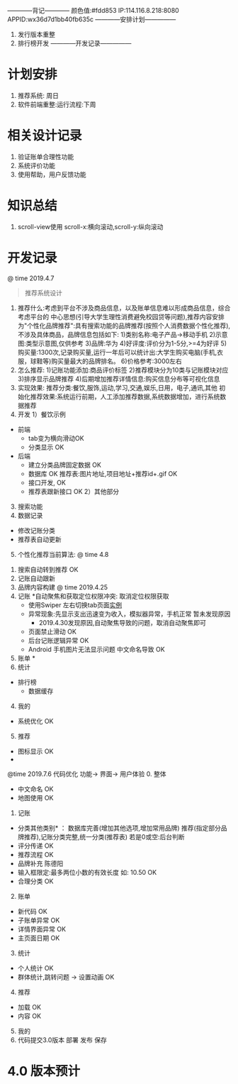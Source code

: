 ————背记————
颜色值:#fdd853
IP:114.116.8.218:8080
APPID:wx36d7d1bb40fb635c
————安排计划—————
1. 发行版本重整
2. 排行榜开发
————开发记录—————
# 计划安排
1. 推荐系统: 周日
2. 软件前端重整:运行流程:下周
# 相关设计记录
1. 验证账单合理性功能
2. 系统评价功能
3. 使用帮助，用户反馈功能
# 知识总结
1. scroll-view使用
scroll-x:横向滚动,scroll-y:纵向滚动
# 开发记录
@ time 2019.4.7
> 推荐系统设计 
1. 推荐什么:考虑到平台不涉及商品信息，以及账单信息难以形成商品信息，综合考虑平台的
中心思想(引导大学生理性消费避免校园贷等问题),推荐内容安排为"个性化品牌推荐":具有搜索功能的品牌推荐(按照个人消费数据个性化推荐),不涉及具体商品，品牌信息包括如下:
1)类别名称:电子产品->移动手机
2)示意图:类型示意图,仅供参考
3)品牌:华为
4)好评度:评价分为1-5分,>=4为好评
5)购买量:1300次,记录购买量,运行一年后可以统计出:大学生购买电脑(手机,衣服，球鞋等)购买量最大的品牌排名。
6)价格参考:3000左右
2. 怎么推荐:
1)记账功能添加:商品评价标签
2)推荐模块分为10类与记账模块对应
3)排序显示品牌推荐
4)后期增加推荐详情信息:购买信息分布等可视化信息
3. 实现效果:
推荐分类:餐饮,服饰,运动,学习,交通,娱乐,日用，电子,通讯,其他
初始化推荐效果:系统运行前期，人工添加推荐数据,系统数据增加，进行系统数据推荐
4. 开发
1）餐饮示例
* 前端
  - tab变为横向滑动OK
  - 分类显示 OK
* 后端
  - 建立分类品牌固定数据 OK
  - 数据库 OK
    推荐表:图片地址,项目地址+推荐id+.gif OK
  - 接口开发, OK
  - 推荐表跟新接口 OK
2）其他部分
3) 搜索功能
4) 数据记录
- 修改记账分类
- 推荐表自动更新
5) 个性化推荐当前算法:
@ time 4.8
1. 搜索自动转到推荐 OK
2. 记账自动跟新
3. 品牌内容构建
@ time 2019.4.25
1. 记账
    *自动聚焦和获取定位权限冲突: 取消定位权限获取
    * 使用Swiper 左右切换tab页面[实例](https://blog.csdn.net/u013128651/article/details/79751092)
    * 异常现象:先显示支出迅速变为收入，模拟器异常，手机正常 暂未发现原因
      * 2019.4.30发现原因,自动聚焦导致的问题，取消自动聚焦即可
    * 页面禁止滑动 OK
    * 后台记账逻辑异常 OK
    * Android 手机图片无法显示问题  中文命名导致 OK
2. 账单
    * 
3. 统计
  * 排行榜
    * 数据缓存
4. 我的
  * 系统优化 OK
5. 推荐
  * 图标显示 OK
  * 
@time 2019.7.6 代码优化 功能-> 界面-> 用户体验
0. 整体
  * 中文命名 OK
  * 地图使用 OK
1. 记账
  * 分类其他类别* ： 数据库完善(增加其他选项,增加常用品牌) 推荐(指定部分品牌推荐),记账分类完整,统一分类(推荐表)
  若是0或空:后台判断
  * 评分传递 OK
  * 推荐流程 OK
  * 品牌补充 陈德阳
  * 输入框限定:最多两位小数的有效长度 如: 10.50 OK
  * 合理分类 OK
2. 账单
  * 新代码 OK
  * 子账单异常 OK
  * 详情界面异常 OK
  * 主页面日期 OK
3. 统计
  * 个人统计 OK
  * 群体统计,跳转问题 -> 设置动画 OK
4. 推荐
  * 加载 OK
  * 内容 OK
5. 我的
6. 代码提交3.0版本 部署 发布 保存

# 4.0 版本预计
